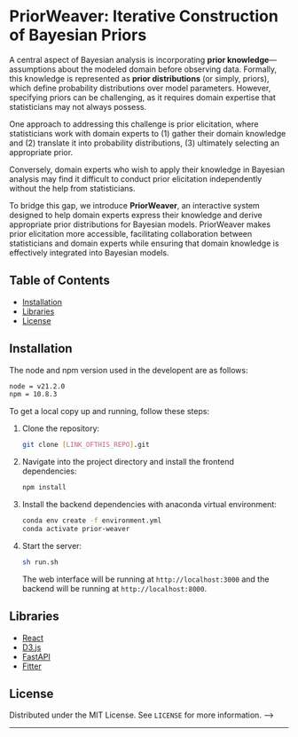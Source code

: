 # PriorWeaver: Iterative Construction of Bayesian Priors

A central aspect of Bayesian analysis is incorporating **prior knowledge**—assumptions about the modeled domain before observing data. Formally, this knowledge is represented as **prior distributions** (or simply, priors), which define probability distributions over model parameters. However, specifying priors can be challenging, as it requires domain expertise that statisticians may not always possess.

One approach to addressing this challenge is prior elicitation, where statisticians work with domain experts to (1) gather their domain knowledge and (2) translate it into probability distributions, (3) ultimately selecting an appropriate prior.

Conversely, domain experts who wish to apply their knowledge in Bayesian analysis may find it difficult to conduct prior elicitation independently without the help from statisticians.

To bridge this gap, we introduce **PriorWeaver**, an interactive system designed to help domain experts express their knowledge and derive appropriate prior distributions for Bayesian models. PriorWeaver makes prior elicitation more accessible, facilitating collaboration between statisticians and domain experts while ensuring that domain knowledge is effectively integrated into Bayesian models.

## Table of Contents

- [Installation](#installation)
- [Libraries](#libraries)
- [License](#license)

## Installation

The node and npm version used in the developent are as follows:
```bash
node = v21.2.0
npm = 10.8.3
```

To get a local copy up and running, follow these steps:

1. Clone the repository:
   ```bash
   git clone [LINK_OFTHIS_REPO].git
   ```

2. Navigate into the project directory and install the frontend dependencies:
   ```bash
   npm install
   ```

4. Install the backend dependencies with anaconda virtual environment:
   ```bash
   conda env create -f environment.yml
   conda activate prior-weaver
   ```

5. Start the server:
   ```bash
   sh run.sh
   ```

   The web interface will be running at `http://localhost:3000` and the backend will be running at `http://localhost:8000`.


<!-- ## Features

### Three-stage Scaffold
Users are offered three modules that correspond to three levels of abstraction in the prior elicitation process (i.e., conceptual model, bivariate relationship, and univariate distribution).

[Figure: conceptual model -> bivariate -> marginal]

### Flexible and Iterative Specification
Users are able to freely navigate between different stages of the specification process, making adjustments and assumptions in a non-linear manner. 

### Direct Manipulation
Users can modify distrbutions by simple interactions, such as draging and clicking.

### Mapping of User Intentions to Specifications
[WIP] -->

## Libraries

- [React](https://reactjs.org/)
- [D3.js](https://www.d3js.org)
- [FastAPI](https://fastapi.tiangolo.com)
- [Fitter](https://fitter.readthedocs.io/en/latest/index.html)

<!-- 
## Usage

### Adding a Variable
Click `Add Variable` to add a new variable in your analysis by specifying the `name` and `range` of this variable.

### Adding a Causal Relationship
Click `Add Relation` to add a new causal relation between two variables.

### Specifying a Bivariate Relationship
After choosing two variables using the selector, a bivariate plot would be automatically generated. There are three modes you could select:

- Predict: Add a anchor point that draws up a trend line.
- Populate: Add a data point. 
- Chip: Add a data point by allocating two available "chips" from the marginal plot.

### Specifying a Univariate Relationship
Drag and drop the toggle point on each bin to adjust the histogram.

### Choose an Appropriate Distribution
Click `Fit Distribution` to automatically fit the discrete histogram data to possible distributions. The available distrbutions will be shown on the panel right next to the univariate plot, click `Show` to inspect the distribution and click `Select` to pick.    -->


## License

Distributed under the MIT License. See `LICENSE` for more information. -->

---
